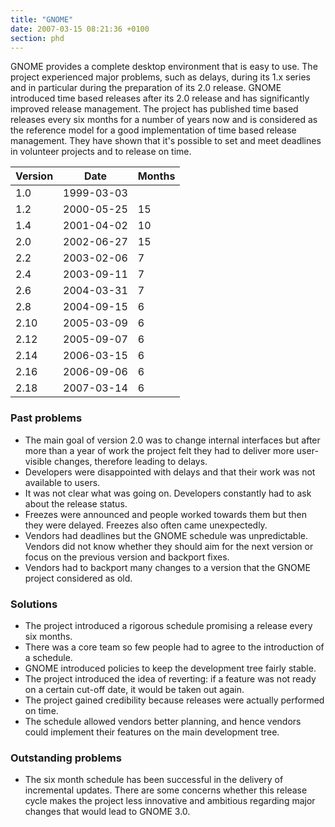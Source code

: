 ```yaml
---
title: "GNOME"
date: 2007-03-15 08:21:36 +0100
section: phd
---
```


GNOME provides a complete desktop environment that is easy to use.  The
project experienced major problems, such as delays, during its 1.x series
and in particular during the preparation of its 2.0 release.  GNOME
introduced time based releases after its 2.0 release and has significantly
improved release management.  The project has published time based releases
every six months for a number of years now and is considered as the
reference model for a good implementation of time based release management.
They have shown that it's possible to set and meet deadlines in volunteer
projects and to release on time.

<table class="table table-hover">

<thead>
<tr>
<th>Version</th>
<th>Date</th>
<th>Months</th>
</tr>
</thead>

<tbody>
<tr>
<td>1.0</td>
<td>1999-03-03</td>
<td></td>
</tr>

<tr>
<td>1.2</td>
<td>2000-05-25</td>
<td class="months">15</td>
</tr>

<tr>
<td>1.4</td>
<td>2001-04-02</td>
<td class="months">10</td>
</tr>

<tr>
<td>2.0</td>
<td>2002-06-27</td>
<td class="months">15</td>
</tr>

<tr>
<td>2.2</td>
<td>2003-02-06</td>
<td class="months">7</td>
</tr>

<tr>
<td>2.4</td>
<td>2003-09-11</td>
<td class="months">7</td>
</tr>

<tr>
<td>2.6</td>
<td>2004-03-31</td>
<td class="months">7</td>
</tr>

<tr>
<td>2.8</td>
<td>2004-09-15</td>
<td class="months">6</td>
</tr>

<tr>
<td>2.10</td>
<td>2005-03-09</td>
<td class="months">6</td>
</tr>

<tr>
<td>2.12</td>
<td>2005-09-07</td>
<td class="months">6</td>
</tr>

<tr>
<td>2.14</td>
<td>2006-03-15</td>
<td class="months">6</td>
</tr>

<tr>
<td>2.16</td>
<td>2006-09-06</td>
<td class="months">6</td>
</tr>

<tr>
<td>2.18</td>
<td>2007-03-14</td>
<td class="months">6</td>
</tr>
</tbody>

</table>

<h3>Past problems</h3>

<ul>

<li>The main goal of version 2.0 was to change internal interfaces but
after more than a year of work the project felt they had to deliver more
user-visible changes, therefore leading to delays.</li>

<li>Developers were disappointed with delays and that their work was not
available to users.</li>

<li>It was not clear what was going on.  Developers constantly had to ask
about the release status.</li>

<li>Freezes were announced and people worked towards them but then they
were delayed.  Freezes also often came unexpectedly.</li>

<li>Vendors had deadlines but the GNOME schedule was unpredictable.
Vendors did not know whether they should aim for the next version or focus
on the previous version and backport fixes.</li>

<li>Vendors had to backport many changes to a version that the GNOME
project considered as old.</li>

</ul>

<h3>Solutions</h3>

<ul>

<li>The project introduced a rigorous schedule promising a release every
six months.</li>

<li>There was a core team so few people had to agree to the introduction of
a schedule.</li>

<li>GNOME introduced policies to keep the development tree fairly
stable.</li>

<li>The project introduced the idea of reverting: if a feature was not
ready on a certain cut-off date, it would be taken out again.</li>

<li>The project gained credibility because releases were actually performed
on time.</li>

<li>The schedule allowed vendors better planning, and hence vendors could
implement their features on the main development tree.</li>

</ul>

<h3>Outstanding problems</h3>

<ul>

<li>The six month schedule has been successful in the delivery of
incremental updates.  There are some concerns whether this release cycle
makes the project less innovative and ambitious regarding major changes
that would lead to GNOME&nbsp;3.0.</li>

</ul>

